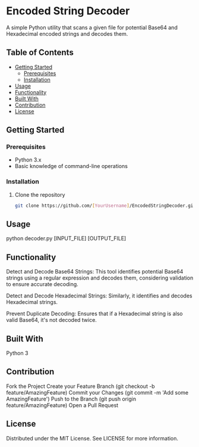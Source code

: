 # Encoded String Decoder

A simple Python utility that scans a given file for potential Base64 and Hexadecimal encoded strings and decodes them. 

## Table of Contents

- [Getting Started](#getting-started)
  - [Prerequisites](#prerequisites)
  - [Installation](#installation)
- [Usage](#usage)
- [Functionality](#functionality)
- [Built With](#built-with)
- [Contribution](#contribution)
- [License](#license)

## Getting Started

### Prerequisites

- Python 3.x
- Basic knowledge of command-line operations

### Installation

1. Clone the repository
   ```sh
   git clone https://github.com/[YourUsername]/EncodedStringDecoder.git

## Usage

python decoder.py [INPUT_FILE] [OUTPUT_FILE]

## Functionality

Detect and Decode Base64 Strings: This tool identifies potential Base64 strings using a regular expression and decodes them, considering validation to ensure accurate decoding.

Detect and Decode Hexadecimal Strings: Similarly, it identifies and decodes Hexadecimal strings.

Prevent Duplicate Decoding: Ensures that if a Hexadecimal string is also valid Base64, it's not decoded twice.

## Built With

Python 3

## Contribution

Fork the Project
Create your Feature Branch (git checkout -b feature/AmazingFeature)
Commit your Changes (git commit -m 'Add some AmazingFeature')
Push to the Branch (git push origin feature/AmazingFeature)
Open a Pull Request

## License

Distributed under the MIT License. See LICENSE for more information.


